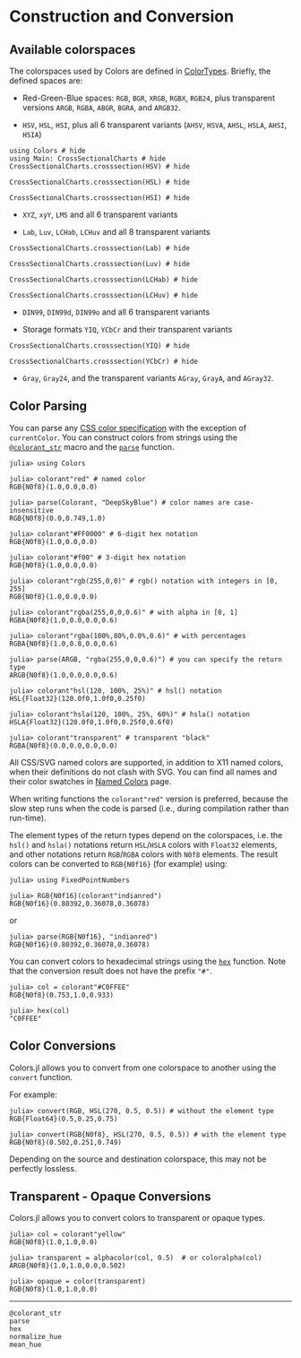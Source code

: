 # Construction and Conversion


## Available colorspaces

The colorspaces used by Colors are defined in [ColorTypes](https://github.com/JuliaGraphics/ColorTypes.jl). Briefly, the defined spaces are:

- Red-Green-Blue spaces: `RGB`, `BGR`, `XRGB`, `RGBX`, `RGB24`, plus transparent versions `ARGB`, `RGBA`, `ABGR`, `BGRA`, and `ARGB32`.

- `HSV`, `HSL`, `HSI`, plus all 6 transparent variants (`AHSV`, `HSVA`, `AHSL`, `HSLA`, `AHSI`, `HSIA`)
```@example cross
using Colors # hide
using Main: CrossSectionalCharts # hide
CrossSectionalCharts.crosssection(HSV) # hide
```
```@example cross
CrossSectionalCharts.crosssection(HSL) # hide
```
```@example cross
CrossSectionalCharts.crosssection(HSI) # hide
```
- `XYZ`, `xyY`, `LMS` and all 6 transparent variants

- `Lab`, `Luv`, `LCHab`, `LCHuv` and all 8 transparent variants
```@example cross
CrossSectionalCharts.crosssection(Lab) # hide
```
```@example cross
CrossSectionalCharts.crosssection(Luv) # hide
```
```@example cross
CrossSectionalCharts.crosssection(LCHab) # hide
```
```@example cross
CrossSectionalCharts.crosssection(LCHuv) # hide
```
- `DIN99`, `DIN99d`, `DIN99o` and all 6 transparent variants

- Storage formats `YIQ`, `YCbCr` and their transparent variants
```@example cross
CrossSectionalCharts.crosssection(YIQ) # hide
```
```@example cross
CrossSectionalCharts.crosssection(YCbCr) # hide
```
- `Gray`, `Gray24`, and the transparent variants `AGray`, `GrayA`, and `AGray32`.


## Color Parsing

You can parse any [CSS color specification](https://developer.mozilla.org/en-US/docs/CSS/color)
with the exception of `currentColor`. You can construct colors from strings
using the [`@colorant_str`](@ref) macro and the [`parse`](@ref) function.

```jldoctest example
julia> using Colors

julia> colorant"red" # named color
RGB{N0f8}(1.0,0.0,0.0)

julia> parse(Colorant, "DeepSkyBlue") # color names are case-insensitive
RGB{N0f8}(0.0,0.749,1.0)

julia> colorant"#FF0000" # 6-digit hex notation
RGB{N0f8}(1.0,0.0,0.0)

julia> colorant"#f00" # 3-digit hex notation
RGB{N0f8}(1.0,0.0,0.0)

julia> colorant"rgb(255,0,0)" # rgb() notation with integers in [0, 255]
RGB{N0f8}(1.0,0.0,0.0)

julia> colorant"rgba(255,0,0,0.6)" # with alpha in [0, 1]
RGBA{N0f8}(1.0,0.0,0.0,0.6)

julia> colorant"rgba(100%,80%,0.0%,0.6)" # with percentages
RGBA{N0f8}(1.0,0.8,0.0,0.6)

julia> parse(ARGB, "rgba(255,0,0,0.6)") # you can specify the return type
ARGB{N0f8}(1.0,0.0,0.0,0.6)

julia> colorant"hsl(120, 100%, 25%)" # hsl() notation
HSL{Float32}(120.0f0,1.0f0,0.25f0)

julia> colorant"hsla(120, 100%, 25%, 60%)" # hsla() notation
HSLA{Float32}(120.0f0,1.0f0,0.25f0,0.6f0)

julia> colorant"transparent" # transparent "black"
RGBA{N0f8}(0.0,0.0,0.0,0.0)
```

All CSS/SVG named colors are supported, in addition to X11 named colors, when their definitions do not clash with SVG.
You can find all names and their color swatches in [Named Colors](@ref) page.

When writing functions the `colorant"red"` version is preferred, because the slow step runs when the code is parsed (i.e., during compilation rather than run-time).

The element types of the return types depend on the colorspaces, i.e. the `hsl()`
and `hsla()` notations return `HSL`/`HSLA` colors with `Float32` elements, and
other notations return `RGB`/`RGBA` colors with `N0f8` elements. The result
colors can be converted to `RGB{N0f16}` (for example) using:

```jldoctest example
julia> using FixedPointNumbers

julia> RGB{N0f16}(colorant"indianred")
RGB{N0f16}(0.80392,0.36078,0.36078)
```
or
```jldoctest example
julia> parse(RGB{N0f16}, "indianred")
RGB{N0f16}(0.80392,0.36078,0.36078)
```


You can convert colors to hexadecimal strings using the [`hex`](@ref) function.
Note that the conversion result does not have the prefix `"#"`.

```jldoctest example
julia> col = colorant"#C0FFEE"
RGB{N0f8}(0.753,1.0,0.933)

julia> hex(col)
"C0FFEE"
```

## Color Conversions

Colors.jl allows you to convert from one colorspace to another using the `convert` function.

For example:

```jldoctest example
julia> convert(RGB, HSL(270, 0.5, 0.5)) # without the element type
RGB{Float64}(0.5,0.25,0.75)

julia> convert(RGB{N0f8}, HSL(270, 0.5, 0.5)) # with the element type
RGB{N0f8}(0.502,0.251,0.749)
```

Depending on the source and destination colorspace, this may not be perfectly lossless.

## Transparent - Opaque Conversions

Colors.jl allows you to convert colors to transparent or opaque types.

```jldoctest example
julia> col = colorant"yellow"
RGB{N0f8}(1.0,1.0,0.0)

julia> transparent = alphacolor(col, 0.5)  # or coloralpha(col)
ARGB{N0f8}(1.0,1.0,0.0,0.502)

julia> opaque = color(transparent)
RGB{N0f8}(1.0,1.0,0.0)
```

---

```@docs
@colorant_str
parse
hex
normalize_hue
mean_hue
```

